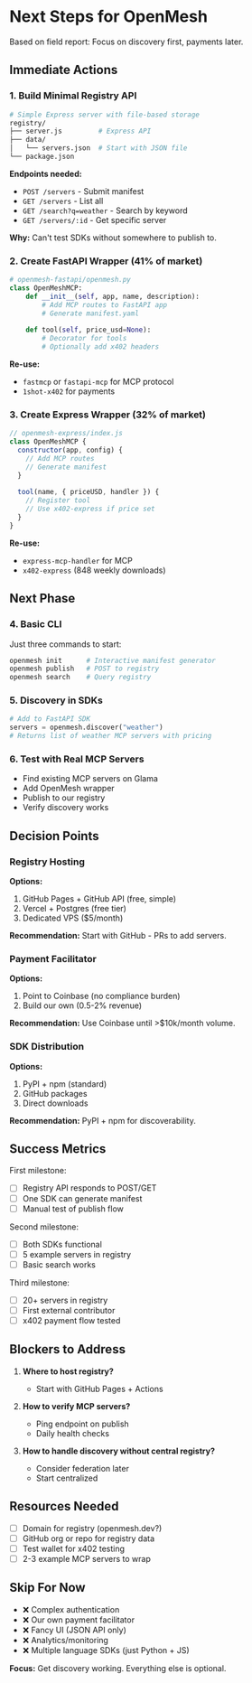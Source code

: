 # Next Steps for OpenMesh

Based on field report: Focus on discovery first, payments later.

## Immediate Actions

### 1. Build Minimal Registry API
```bash
# Simple Express server with file-based storage
registry/
├── server.js         # Express API
├── data/
│   └── servers.json  # Start with JSON file
└── package.json
```

**Endpoints needed:**
- `POST /servers` - Submit manifest
- `GET /servers` - List all
- `GET /search?q=weather` - Search by keyword
- `GET /servers/:id` - Get specific server

**Why:** Can't test SDKs without somewhere to publish to.

### 2. Create FastAPI Wrapper (41% of market)
```python
# openmesh-fastapi/openmesh.py
class OpenMeshMCP:
    def __init__(self, app, name, description):
        # Add MCP routes to FastAPI app
        # Generate manifest.yaml
        
    def tool(self, price_usd=None):
        # Decorator for tools
        # Optionally add x402 headers
```

**Re-use:** 
- `fastmcp` or `fastapi-mcp` for MCP protocol
- `1shot-x402` for payments

### 3. Create Express Wrapper (32% of market)
```javascript
// openmesh-express/index.js
class OpenMeshMCP {
  constructor(app, config) {
    // Add MCP routes
    // Generate manifest
  }
  
  tool(name, { priceUSD, handler }) {
    // Register tool
    // Use x402-express if price set
  }
}
```

**Re-use:**
- `express-mcp-handler` for MCP
- `x402-express` (848 weekly downloads)

## Next Phase

### 4. Basic CLI
Just three commands to start:
```bash
openmesh init      # Interactive manifest generator
openmesh publish   # POST to registry
openmesh search    # Query registry
```

### 5. Discovery in SDKs
```python
# Add to FastAPI SDK
servers = openmesh.discover("weather")
# Returns list of weather MCP servers with pricing
```

### 6. Test with Real MCP Servers
- Find existing MCP servers on Glama
- Add OpenMesh wrapper
- Publish to our registry
- Verify discovery works

## Decision Points

### Registry Hosting
**Options:**
1. GitHub Pages + GitHub API (free, simple)
2. Vercel + Postgres (free tier)
3. Dedicated VPS ($5/month)

**Recommendation:** Start with GitHub - PRs to add servers.

### Payment Facilitator
**Options:**
1. Point to Coinbase (no compliance burden)
2. Build our own (0.5-2% revenue)

**Recommendation:** Use Coinbase until >$10k/month volume.

### SDK Distribution
**Options:**
1. PyPI + npm (standard)
2. GitHub packages
3. Direct downloads

**Recommendation:** PyPI + npm for discoverability.

## Success Metrics

First milestone:
- [ ] Registry API responds to POST/GET
- [ ] One SDK can generate manifest
- [ ] Manual test of publish flow

Second milestone:
- [ ] Both SDKs functional
- [ ] 5 example servers in registry
- [ ] Basic search works

Third milestone:
- [ ] 20+ servers in registry
- [ ] First external contributor
- [ ] x402 payment flow tested

## Blockers to Address

1. **Where to host registry?** 
   - Start with GitHub Pages + Actions

2. **How to verify MCP servers?**
   - Ping endpoint on publish
   - Daily health checks

3. **How to handle discovery without central registry?**
   - Consider federation later
   - Start centralized

## Resources Needed

- [ ] Domain for registry (openmesh.dev?)
- [ ] GitHub org or repo for registry data
- [ ] Test wallet for x402 testing
- [ ] 2-3 example MCP servers to wrap

## Skip For Now

- ❌ Complex authentication
- ❌ Our own payment facilitator  
- ❌ Fancy UI (JSON API only)
- ❌ Analytics/monitoring
- ❌ Multiple language SDKs (just Python + JS)

**Focus:** Get discovery working. Everything else is optional.